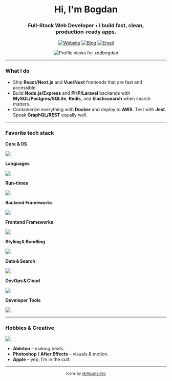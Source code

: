 <!-- HEADER -->
<h1 align="center">Hi, I'm Bogdan</h1>
<h3 align="center">Full‑Stack Web Developer • I build fast, clean, production‑ready apps.</h3>

<p align="center">
  <a href="https://www.himthe.dev" target="_blank"><img alt="Website" src="https://img.shields.io/badge/Website-himthe.dev-informational?style=for-the-badge&logo=vercel&logoColor=white"></a>
  <a href="https://www.himthe.dev/blog" target="_blank"><img alt="Blog" src="https://img.shields.io/badge/Blog-Read%20my%20posts-informational?style=for-the-badge&logo=hashnode"></a>
  <a href="mailto:bogdan.mosteanu@hey.com"><img alt="Email" src="https://img.shields.io/badge/Email-bogdan.mosteanu@hey.com-informational?style=for-the-badge&logo=gmail&logoColor=white"></a>
</p>

<p align="center">
  <img src="https://komarev.com/ghpvc/?username=xndbogdan&label=Profile%20views&color=0e75b6&style=flat" alt="Profile views for xndbogdan" />
</p>

---

<!-- WHAT I DO -->
### What I do
- Ship **React/Next.js** and **Vue/Nuxt** frontends that are fast and accessible.
- Build **Node.js/Express** and **PHP/Laravel** backends with **MySQL/Postgres/SQLite**, **Redis**, and **Elasticsearch** when search matters.
- Containerize everything with **Docker** and deploy to **AWS**. Test with **Jest**. Speak **GraphQL/REST** equally well.

---

### Favorite tech stack

**Core & OS**  
<p><img src="https://skillicons.dev/icons?i=git,vscode,linux,bash&perline=12"></p>

**Languages**  
<p><img src="https://skillicons.dev/icons?i=php,js,ts&perline=12"></p>

**Run‑times**  
<p><img src="https://skillicons.dev/icons?i=nodejs,bun&perline=12"></p>

**Backend Frameworks**  
<p><img src="https://skillicons.dev/icons?i=laravel,express&perline=12"></p>

**Frontend Frameworks**  
<p><img src="https://skillicons.dev/icons?i=react,nextjs,vue,nuxtjs&perline=12"></p>

**Styling & Bundling**  
<p><img src="https://skillicons.dev/icons?i=tailwind,css,sass,vite&perline=12"></p>

**Data & Search**  
<p><img src="https://skillicons.dev/icons?i=mysql,postgres,sqlite,redis,elasticsearch,prisma&perline=12"></p>

**DevOps & Cloud**  
<p><img src="https://skillicons.dev/icons?i=docker,aws,netlify&perline=12"></p>

**Developer Tools**  
<p><img src="https://skillicons.dev/icons?i=postman,figma,codepen,babel,sentry&perline=12"></p>

---

### Hobbies & Creative
<p><img src="https://skillicons.dev/icons?i=ableton,ps,ae,apple&perline=12"></p>

- **Ableton** – making beats.  
- **Photoshop / After Effects** – visuals & motion.  
- **Apple** – yep, I’m in the cult.

---

<p align="center"><sub>Icons by <a href="https://skillicons.dev">skillicons.dev</a></sub></p>
